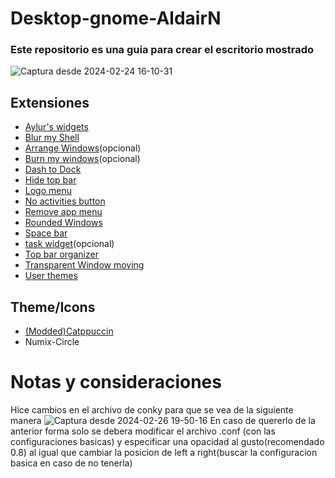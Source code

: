 # Desktop-gnome-AldairN
### Este repositorio es una guia para crear el escritorio mostrado
![Captura desde 2024-02-24 16-10-31](https://github.com/AldairN/Desktop-gnome-AldairN/assets/157073386/58dd4b78-deed-4209-983d-13bedc9239b3)
## Extensiones
- [Aylur's widgets](https://extensions.gnome.org/extension/5338/aylurs-widgets/)
- [Blur my Shell](https://extensions.gnome.org/extension/3193/blur-my-shell/)
- [Arrange Windows](https://extensions.gnome.org/extension/1604/arrange-windows/)(opcional)
- [Burn my windows](https://extensions.gnome.org/extension/4679/burn-my-windows/)(opcional)
- [Dash to Dock](https://extensions.gnome.org/extension/307/dash-to-dock/)
- [Hide top bar](https://extensions.gnome.org/extension/545/hide-top-bar/)
- [Logo menu](https://extensions.gnome.org/extension/4451/logo-menu/)
- [No activities button](https://extensions.gnome.org/extension/3184/no-activities-button/)
- [Remove app menu](https://extensions.gnome.org/extension/3906/remove-app-menu/)
- [Rounded Windows](https://extensions.gnome.org/extension/5237/rounded-window-corners/)
- [Space bar](https://extensions.gnome.org/extension/5090/space-bar/)
- [task widget](https://extensions.gnome.org/extension/3569/task-widget/)(opcional)
- [Top bar organizer](https://extensions.gnome.org/extension/4356/top-bar-organizer/)
- [Transparent Window moving](https://extensions.gnome.org/extension/1446/transparent-window-moving/)
- [User themes](https://extensions.gnome.org/extension/19/user-themes/)
## Theme/Icons
- [(Modded)Catppuccin](https://github.com/ART3MISTICAL/dotfiles/tree/main/theme)
- Numix-Circle
# Notas y consideraciones
Hice cambios en el archivo de conky para que se vea de la siguiente manera
![Captura desde 2024-02-26 19-50-16](https://github.com/AldairN/Desktop-gnome-AldairN/assets/157073386/af043e4c-46d8-49be-9dee-039fbb87373d)
En caso de quererlo de la anterior forma solo se debera modificar el archivo .conf (con las configuraciones basicas) y especificar una opacidad al gusto(recomendado 0.8) al igual que cambiar la posicion de left a right(buscar la configuracion basica en caso de no tenerla)
